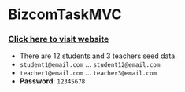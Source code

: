 # BizcomTaskMVC

### [Click here to visit website](http://bizcomtask-mvc.azurewebsites.net)

- There are 12 students and 3 teachers seed data.
- `student1@email.com` ... `student12@email.com`
- `teacher1@email.com` ... `teacher3@email.com`
- **Password**: `12345678`
